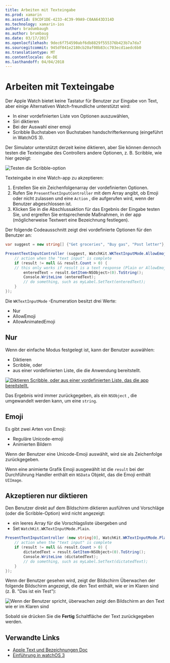 ```yaml
---
title: Arbeiten mit Texteingabe
ms.prod: xamarin
ms.assetid: E9CDF1DE-4233-4C39-99A9-C0AA643D314D
ms.technology: xamarin-ios
author: bradumbaugh
ms.author: brumbaug
ms.date: 03/17/2017
ms.openlocfilehash: 9dec6f754590abf6db8829f555376b423b7a7da7
ms.sourcegitcommit: 945df041e2180cb20af08b83cc703ecd1aedc6b0
ms.translationtype: MT
ms.contentlocale: de-DE
ms.lasthandoff: 04/04/2018
---
```

# <a name="working-with-text-input"></a>Arbeiten mit Texteingabe

Der Apple Watch bietet keine Tastatur für Benutzer zur Eingabe von Text, aber einige Alternativen Watch-freundliche unterstützt wird:

- In einer vordefinierten Liste von Optionen auszuwählen,
- Siri diktieren
- Bei der Auswahl einer emoji
- Scribble Buchstaben von Buchstaben handschrifterkennung (eingeführt in WatchOS 3).

Der Simulator unterstützt derzeit keine diktieren, aber Sie können dennoch testen die Texteingabe des Controllers andere Optionen, z. B. Scribble, wie hier gezeigt:

![](text-input-images/textinput-sml.png "Testen die Scribble-option")

Texteingabe in eine Watch-app zu akzeptieren:

1. Erstellen Sie ein Zeichenfolgenarray der vordefinierten Optionen.
2. Rufen Sie `PresentTextInputController` mit dem Array angibt, ob Emoji oder nicht zulassen und eine `Action` , die aufgerufen wird, wenn der Benutzer abgeschlossen ist.
3. Klicken Sie in die Abschlussaktion für das Ergebnis der Eingabe testen Sie, und ergreifen Sie entsprechende Maßnahmen, in der app (möglicherweise Textwert eine Bezeichnung festlegen).

Der folgende Codeausschnitt zeigt drei vordefinierte Optionen für den Benutzer an:

```csharp
var suggest = new string[] {"Get groceries", "Buy gas", "Post letter"};

PresentTextInputController (suggest, WatchKit.WKTextInputMode.AllowEmoji, (result) => {
    // action when the "text input" is complete
    if (result != null && result.Count > 0) {
    // this only works if result is a text response (Plain or AllowEmoji)
        enteredText = result.GetItem<NSObject>(0).ToString();
        Console.WriteLine (enteredText);
        // do something, such as myLabel.SetText(enteredText);
    }
});
```

Die `WKTextInputMode` -Enumeration besitzt drei Werte:

- Nur
- AllowEmoji
- AllowAnimatedEmoji

## <a name="plain"></a>Nur

Wenn der einfache Modus festgelegt ist, kann der Benutzer auswählen:

- Diktieren
- Scribble, oder
- aus einer vordefinierten Liste, die die Anwendung bereitstellt.

[![](text-input-images/plain-scribble-sml.png "Diktieren Scribble, oder aus einer vordefinierten Liste, das die app bereitstellt.")](text-input-images/plain-scribble.png#lightbox)

Das Ergebnis wird immer zurückgegeben, als ein `NSObject` , die umgewandelt werden kann, um eine `string`.

## <a name="emoji"></a>Emoji

Es gibt zwei Arten von Emoji:

- Reguläre Unicode-emoji
- Animierten Bildern

Wenn der Benutzer eine Unicode-Emoji auswählt, wird sie als Zeichenfolge zurückgegeben.

Wenn eine animierte Grafik Emoji ausgewählt ist die `result` bei der Durchführung Handler enthält ein `NSData` Objekt, das die Emoji enthält `UIImage`.

## <a name="accepting-dictation-only"></a>Akzeptieren nur diktieren

Den Benutzer direkt auf dem Bildschirm diktieren ausführen und Vorschläge (oder die Scribble-Option) wird nicht angezeigt:

- ein leeres Array für die Vorschlagsliste übergeben und
- Set `WatchKit.WKTextInputMode.Plain`.

```csharp
PresentTextInputController (new string[0], WatchKit.WKTextInputMode.Plain, (result) => {
    // action when the "text input" is complete
    if (result != null && result.Count > 0) {
        dictatedText = result.GetItem<NSObject>(0).ToString();
        Console.WriteLine (dictatedText);
        // do something, such as myLabel.SetText(dictatedText);
    }
});
```

Wenn der Benutzer gesehen wird, zeigt der Bildschirm Überwachen der folgende Bildschirm angezeigt, die den Text enthält, wie er im Klaren sind (z. B. "Das ist ein Test"):

![](text-input-images/dictation.png "Wenn der Benutzer spricht, überwachen zeigt den Bildschirm an den Text wie er im Klaren sind")

Sobald sie drücken Sie die **Fertig** Schaltfläche der Text zurückgegeben werden.



## <a name="related-links"></a>Verwandte Links

- [Apple Text und Bezeichnungen Doc](https://developer.apple.com/library/ios/documentation/General/Conceptual/WatchKitProgrammingGuide/TextandLabels.html)
- [Einführung in watchOS 3](~/ios/watchos/platform/introduction-to-watchos3/index.md)
